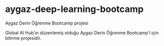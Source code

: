 # aygaz-deep-learning-bootcamp
Aygaz Derin Öğrenme Bootcamp projesi

Global AI Hub'ın düzenlemiş olduğu Aygaz Derin Öğrenme Bootcamp'i için bitirme projesidir. 
